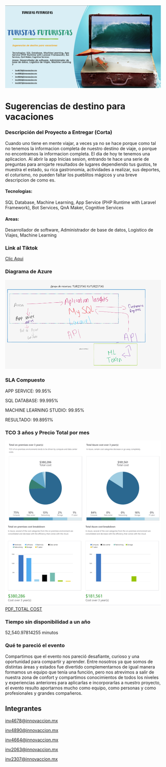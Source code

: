 ![Winter Hack](img/turistas.png)

# Sugerencias de destino para vacaciones

### Descripción del Proyecto a Entregar (Corta)

Cuando uno tiene en mente viajar, a veces ya no se hace porque como tal no tenemos la informacion completa de nuestro destino de viaje, o porque no encontramos la informacion completa. El dia de hoy te tenemos una aplicacion. Al abrir la app Inicias sesion, entrando te hace una serie de preguntas para arrojarte resultados de lugares dependiendo tus gustos, te muestra el estado, su rica gastronomia, actividades a realizar, sus deportes, el coturismo, no pueden faltar los pueblitos mágicos y una breve descripcion de como es.
#### Tecnologías: 
SQL Database, Machine Learning, App Service (PHP Runtime with Laravel Framework), Bot Services, QnA Maker, Cognitive Services​

#### Areas: 
Desarrollador de software, Administrador de base de datos, Logistico de Viajes, Machine Learning
### Link al Tiktok
[Clic Aqui](https://vm.tiktok.com/ZM83DCTNX/)
### Diagrama de Azure
![Diagrama_azure](img/diagrama_azure.png)
### SLA Compuesto
APP SERVICE: 99.95%

SQL DATABASE: 99.995%

MACHINE LEARNING STUDIO: 99.95%

RESULTADO: 99.8951%
### TCO 3 años y Precio Total por mes
![Tco](img/tco.png)
![TCO](img/tco_2.png)
[PDF_TOTAL COST](img/total_cost.pdf)

### Tiempo sin disponibilidad a un año
52,540.97814255 minutos 
### Qué te pareció el evento
Compartimos que el evento nos pareció desafiante, curioso y una oportunidad para compartir y aprender. Entre nosotros ya que somos de distintas áreas y estados fue divertido complementarnos de igual manera formamos un equipo que tenía una función, pero nos atrevimos a salir de nuestra zona de confort y compartimos conocimientos de todos los niveles y experiencias anteriores para aplicarlas e incorporarlas a nuestro proyecto, el evento resulto aportarnos mucho como equipo, como personas y como profesionales y grandes compañeros.

## Integrantes
inv4678@innovaccion.mx

inv4890@innovaccion.mx

inv4664@innovaccion.mx

inv2063@innovaccion.mx

inv2307@innovaccion.mx
